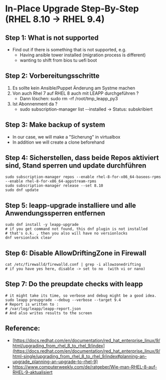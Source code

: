 # In-Place Upgrade Step-By-Step (RHEL 8.10 -> RHEL 9.4) 

## Step 1: What is not supported 

  * Find out if there is something that is not supported, e.g.
    * Having ansible tower installed (migration process is different) 
    * wanting to shift from bios tu uefi boot
   
## Step 2: Vorbereitungsschritte

  1. Es sollte kein Ansible/Puppet Änderung am Systme machen
  1. Von auch Rhel 7 auf RHEL 8 auch mit LEAPP durchgeführen ?
     * Dann löschen: sudo rm -rf /root/tmp_leapp_py3
  1. Ist Abonnenment da ?
     * sudo subscription-manager list --installed  -> Status: subskribiert

## Step 3: Make backup of system 

  * In our case, we will make a "Sicherung" in virtualbox
  * In addition we will create a clone beforehand 

## Step 4: Sicherstellen, dass beide Repos aktiviert sind, Stand sperren und update durchführen  

```
sudo subscription-manager repos --enable rhel-8-for-x86_64-baseos-rpms --enable rhel-8-for-x86_64-appstream-rpms
sudo subscription-manager release --set 8.10
sudo dnf update
```

## Step 5: leapp-upgrade installiere und alle Anwendungssperren entfernen 

```
sudo dnf install -y leapp-upgrade
# if you get command not found, this dnf plugin is not installed
# that's o.k. , then you also will have no versionlocks 
dnf versionlock clear  
```

## Step 6: Disable AllowDriftingZone in Firewall 

```
cat /etc/firewalld/firewalld.conf | grep -i allowzonedrifting 
# if you have yes here, disable -> set to no  (with vi or nano) 
```

## Step 7: Do the preupdate checks with leapp 

```
# it might take its time, so verbose and debug might be a good idea. 
sudo leapp preupgrade --debug --verbose --target 9.4
# Report is written to :
# /var/log/leapp/leapp-report.json
# And also writes results to the screen 
```


## Reference:

  * [https://docs.redhat.com/en/documentation/red_hat_enterprise_linux/9/html/upgrading_from_rhel_8_to_rhel_9/index](https://docs.redhat.com/en/documentation/red_hat_enterprise_linux/9/html-single/upgrading_from_rhel_8_to_rhel_9/index#planning-an-upgrade_planning-an-upgrade-to-rhel-9)
  * https://www.computerweekly.com/de/ratgeber/Wie-man-RHEL-8-auf-RHEL-9-aktualisiert
